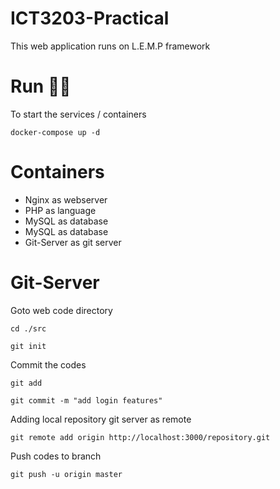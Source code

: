 # ICT3203-Practical
This web application runs on L.E.M.P framework

# Run 🏃‍♂️
To start the services / containers
```
docker-compose up -d
```

# Containers 
- Nginx as webserver
- PHP as language
- MySQL as database
- MySQL as database
- Git-Server as git server

# Git-Server
Goto web code directory
```
cd ./src
```
```
git init
```
Commit the codes
```
git add
```
```
git commit -m "add login features"
```
Adding local repository git server as remote
```
git remote add origin http://localhost:3000/repository.git
```
Push codes to branch
```
git push -u origin master
```